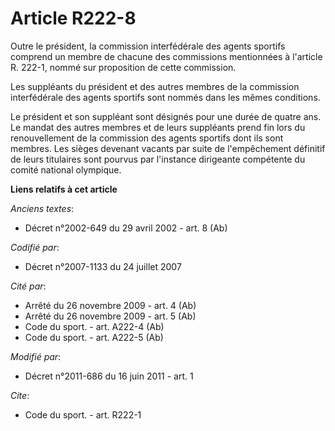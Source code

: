 # Article R222-8

Outre le président, la commission interfédérale des agents sportifs comprend un membre de chacune des commissions mentionnées
à l'article R. 222-1, nommé sur proposition de cette commission. 

Les suppléants du président et des autres membres de la commission interfédérale des agents sportifs sont nommés dans les
mêmes conditions. 

Le président et son suppléant sont désignés pour une durée de quatre ans. Le mandat des autres membres et de leurs suppléants
prend fin lors du renouvellement de la commission des agents sportifs dont ils sont membres. Les sièges devenant vacants par
suite de l'empêchement définitif de leurs titulaires sont pourvus par l'instance dirigeante compétente du comité national
olympique.

**Liens relatifs à cet article**

_Anciens textes_:

  - Décret n°2002-649 du 29 avril 2002 - art. 8 (Ab)

_Codifié par_:

  - Décret n°2007-1133 du 24 juillet 2007

_Cité par_:

  - Arrêté du 26 novembre 2009 - art. 4 (Ab)
  - Arrêté du 26 novembre 2009 - art. 5 (Ab)
  - Code du sport. - art. A222-4 (Ab)
  - Code du sport. - art. A222-5 (Ab)

_Modifié par_:

  - Décret n°2011-686 du 16 juin 2011 - art. 1

_Cite_:

  - Code du sport. - art. R222-1
